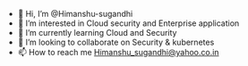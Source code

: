 - 👋 Hi, I’m @Himanshu-sugandhi
- 👀 I’m interested in Cloud security and Enterprise application
- 🌱 I’m currently learning Cloud and Security
- 💞️ I’m looking to collaborate on Security & kubernetes
- 📫 How to reach me Himanshu_sugandhi@yahoo.co.in

<!---
Himanshu-sugandhi/Himanshu-sugandhi is a ✨ special ✨ repository because its `README.md` (this file) appears on your GitHub profile.
You can click the Preview link to take a look at your changes.
--->

